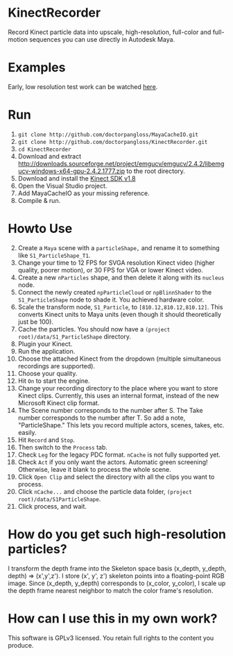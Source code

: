 KinectRecorder
==============

Record Kinect particle data into upscale, high-resolution, full-color and full-motion sequences you can use directly in Autodesk Maya.

Examples
========

Early, low resolution test work can be watched [here](https://vimeo.com/31375961).

Run
===

 1. `git clone http://github.com/doctorpangloss/MayaCacheIO.git`
 1. `git clone http://github.com/doctorpangloss/KinectRecorder.git`
 2. `cd KinectRecorder`
 3. Download and extract http://downloads.sourceforge.net/project/emgucv/emgucv/2.4.2/libemgucv-windows-x64-gpu-2.4.2.1777.zip to the root directory.
 4. Download and install the [Kinect SDK v1.8](https://www.microsoft.com/en-us/download/details.aspx?id=40278)
 5. Open the Visual Studio project.
 6. Add MayaCacheIO as your missing reference.
 7. Compile & run.

Howto Use
=========

 2. Create a `Maya` scene with a `particleShape,` and rename it to something like `S1_ParticleShape_T1`.
 3. Change your time to 12 FPS for SVGA resolution Kinect video (higher quality, poorer motion), or 30 FPS for VGA or lower Kinect video.
 2. Create a new `nParticles` shape, and then delete it along with its `nucleus` node.
 3. Connect the newly created `npParticleCloud` or `npBlinnShader` to the `S1_ParticleShape` node to shade it. You achieved hardware color.
 4. Scale the transform node, `S1_Particle`, to `[810.12,810.12,810.12]`. This converts Kinect units to Maya units (even though it should theoretically just be 100).
 5. Cache the particles. You should now have a `(project root)/data/S1_ParticleShape` directory.
 2. Plugin your Kinect.
 2. Run the application.
 3. Choose the attached Kinect from the dropdown (multiple simultaneous recordings are supported).
 4. Choose your quality.
 5. Hit `On` to start the engine.
 6. Change your recording directory to the place where you want to store Kinect clips. Currently, this uses an internal format, instead of the new Microsoft Kinect clip format.
 7. The Scene number corresponds to the number after S. The Take number corresponds to the number after T. So add a note, "ParticleShape." This lets you record multiple actors, scenes, takes, etc. easily.
 8. Hit `Record` and `Stop`.
 9. Then switch to the `Process` tab.
 10. Check `Leg` for the legacy PDC format. `nCache` is not fully supported yet.
 11. Check `Act` if you only want the actors. Automatic green screening! Otherwise, leave it blank to process the whole scene.
 11. Click `Open Clip` and select the directory with all the clips you want to process.
 12. Click `nCache...` and choose the particle data folder, `(project root)/data/S1ParticleShape`.
 13. Click process, and wait.

How do you get such high-resolution particles?
==============================================

I transform the depth frame into the Skeleton space basis (x_depth, y_depth, depth) => (x',y',z'). I store (x', y', z') skeleton points into a floating-point RGB image. Since (x_depth, y_depth) corresponds to (x_color, y_color), I scale up the depth frame nearest neighbor to match the color frame's resolution.

How can I use this in my own work?
==================================

This software is GPLv3 licensed. You retain full rights to the content you produce.
